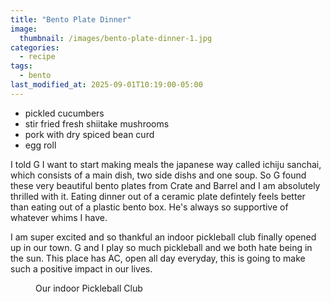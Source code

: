 ```yaml
---
title: "Bento Plate Dinner"
image: 
  thumbnail: /images/bento-plate-dinner-1.jpg
categories:
  - recipe
tags:
  - bento
last_modified_at: 2025-09-01T10:19:00-05:00
---
```


* pickled cucumbers
* stir fried fresh shiitake mushrooms
* pork with dry spiced bean curd 
* egg roll

I told G I want to start making meals the japanese way called ichiju sanchai, which consists of a main dish, two side dishs and one soup. So G found these very beautiful bento plates from Crate and Barrel and I am absolutely thrilled with it. Eating dinner out of a ceramic plate defintely feels better than eating out of a plastic bento box. He's always so supportive of whatever whims I have. 

I am super excited and so thankful an indoor pickleball club finally opened up in our town. G and I play so much pickleball and we both hate being in the sun. This place has AC, open all day everyday, this is going to make such a positive impact in our lives.


<figure class="align-left">
  <a href="#"><img src="{{ '/images/indoor-pickleball-club.jpg' | absolute_url }}" alt=""></a>
  <figcaption>Our indoor Pickleball Club</figcaption>
</figure> 

